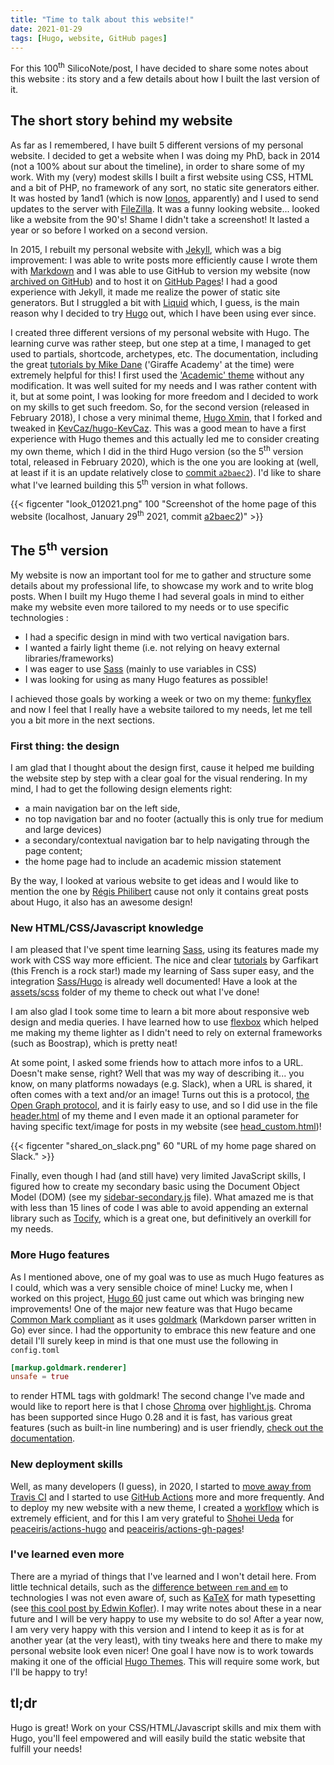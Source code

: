 ```yaml
--- 
title: "Time to talk about this website!"
date: 2021-01-29 
tags: [Hugo, website, GitHub pages]
---
```



For this 100<sup>th</sup> SilicoNote/post, I have decided to share some notes about this website : its story and a few details about how I built the last version of it.


## The short story behind my website

As far as I remembered, I have built 5 different versions of my personal
website. I decided to get a website when I was doing my PhD, back in 2014 (not a
100% about sur about the timeline), in order to share some of my work. With my
(very) modest skills I built a first website using CSS, HTML and a bit of PHP,
no framework of any sort, no static site generators either. It was hosted by
1and1 (which is now [Ionos](https://www.ionos.com/), apparently) and I used to
send updates to the server with [FileZilla](https://filezilla-project.org/). It
was a funny looking website... looked like a website from the 90's! Shame I
didn't take a screenshot! It lasted a year or so before I worked on a
second version.

In 2015, I rebuilt my personal website with [Jekyll](https://jekyllrb.com/),
which was a big improvement: I was able to write posts more efficiently cause I
wrote them with [Markdown](https://en.wikipedia.org/wiki/Markdown) and I was
able to use GitHub to version my website (now [archived on
GitHub](https://github.com/KevCaz/KevCazWebsite)) and to host it on [GitHub
Pages](https://pages.github.com/)! I had a good experience with Jekyll, it made
me realize the power of static site generators. But I struggled a bit with
[Liquid](https://shopify.github.io/liquid/) which, I guess, is the main reason why
I decided to try [Hugo](https://gohugo.io/) out, which I have been using ever
since. 

I created three different versions of my personal website with Hugo. The
learning curve was rather steep, but one step at a time, I managed to get used
to partials, shortcode, archetypes, etc. The documentation, including the great
[tutorials by Mike Dane](https://www.mikedane.com/) ('Giraffe Academy' at the
time) were extremely helpful for this! I first used the ['Academic'
theme](https://themes.gohugo.io/academic/) without any modification. It was well
suited for my needs and I was rather content with it, but at some point, I was
looking for more freedom and I decided to work on my skills to get such freedom.
So, for the second version (released in February 2018), I chose a very minimal
theme, [Hugo Xmin](https://xmin.yihui.org/), that I forked and tweaked in
[KevCaz/hugo-KevCaz](https://github.com/KevCaz/hugo-KevCaz). This was a good
mean to have a first experience with Hugo themes and this actually led me to
consider creating my own theme, which I did in the third Hugo version (so the
5<sup>th</sup> version total, released in February 2020), which is the one you
are looking at (well, at least if it is an update relatively close to [commit
`a2baec2`](https://github.com/KevCaz/KevCaz.github.io/commit/0ddcfc7556bd082b82ffdf953265cafc0932eee9)). I'd like to share what I've learned building this 5<sup>th</sup> version in what follows. 

{{< figcenter "look_012021.png" 100 "Screenshot of the home page of this website (localhost, January 29<sup>th</sup> 2021, commit [a2baec2](https://github.com/KevCaz/KevCaz.github.io/commit/0ddcfc7556bd082b82ffdf953265cafc0932eee9))" >}}





## The 5<sup>th</sup> version

My website is now an important tool for me to gather and structure some details
about my professional life, to showcase my work and to write blog posts. When I
built my Hugo theme I had several goals in mind to either make my website even
more tailored to my needs or to use specific technologies : 

- I had a specific design in mind with two vertical navigation bars. 
- I wanted a fairly light theme (i.e. not relying on heavy external libraries/frameworks)
- I was eager to use [Sass](https://sass-lang.com/) (mainly to use variables in CSS)
- I was looking for using as many Hugo features as possible!

I achieved those goals by working a week or two on my theme: [funkyflex](https://github.com/KevCaz/funkyflex) and now I feel that I really have a website tailored to my needs, let me tell you a bit more in the next sections.


### First thing: the design 

I am glad that I thought about the design first, cause it helped me building the website step by step with a clear goal for the visual rendering. In my mind,
I had to get the following design elements right:  

- a main navigation bar on the left side, 
- no top navigation bar and no footer (actually this is only true for medium and large devices) 
- a secondary/contextual navigation bar to help navigating through the page content;
- the home page had to include an academic mission statement

By the way, I looked at various website to get ideas and I would like to mention the one by [Régis Philibert](https://regisphilibert.com/fr/) cause not only it contains great posts about Hugo, it also has an awesome design! 



### New HTML/CSS/Javascript knowledge

I am pleased that I've spent time learning [Sass](https://sass-lang.com/), using its features made my work with CSS way more efficient. The nice and clear [tutorials](https://grafikart.fr/tutoriels/sass) by Garfikart (this French is a rock star!) made my learning of Sass super easy, and the integration [Sass/Hugo](https://gohugo.io/hugo-pipes/scss-sass/) is already well documented! Have a look at the [assets/scss](https://github.com/KevCaz/funkyflex/tree/master/assets/scss) folder of my theme to check out what I've done!

I am also glad I took some time to learn a bit more about responsive web design and media queries. I have learned how to use [flexbox](https://grafikart.fr/tutoriels/flexbox-806) which helped me making my theme lighter as I didn't need to rely on external frameworks (such as Boostrap), which is pretty neat!

At some point, I asked some friends how to attach more infos to a URL. Doesn't make sense, right? Well that was my way of describing it... you know, on many platforms nowadays (e.g. Slack), when a URL is shared, it often comes with a text and/or an image! Turns out this is a protocol, [the Open Graph protocol](https://ogp.me/), and it is fairly easy to use, and so I did use in the file [header.html](https://github.com/KevCaz/funkyflex/blob/9189be9e81edd1d223d8aff1251b6551cb5610aa/layouts/partials/head.html#L42-L48) of my theme and I even made it an optional parameter for having specific text/image for posts in my website (see [head_custom.html](https://github.com/KevCaz/KevCaz.github.io/blob/772c1c6205e759ecd503ba82341c7c615b426b78/layouts/partials/head_custom.html))! 


{{< figcenter "shared_on_slack.png" 60 "URL of my home page shared on Slack." >}}


Finally, even though I had (and still have) very limited JavaScript skills, I
figured how to create my secondary basic using the Document Object Model (DOM)
(see my
[sidebar-secondary.js](https://github.com/KevCaz/funkyflex/blob/master/static/js/sidebar-secondary.js)
file). What amazed me is that with less than 15 lines of code I was able to
avoid appending an external library such as
[Tocify](http://gregfranko.com/jquery.tocify.js/), which is a great one, but
definitively an overkill for my needs.



### More Hugo features

As I mentioned above, one of my goal was to use as much Hugo features as I
could, which was a very sensible choice of mine! Lucky me, when I worked on this
project, [Hugo 60](https://gohugo.io/news/0.60.0-relnotes/) just came out which
was bringing new improvements! One of the major new feature was that Hugo became
[Common Mark compliant](https://gohugo.io/news/0.60.0-relnotes/) as it uses
[goldmark](https://github.com/yuin/goldmark) (Markdown parser written in Go)
ever since. I had the opportunity to embrace this new feature and one detail
I'll surely keep in mind is that one must use the following in `config.toml`

```.toml
[markup.goldmark.renderer]
unsafe = true
```

to render HTML tags with goldmark! The second change I've made and would like to
report here is that I chose [Chroma](https://github.com/alecthomas/chroma) over
[highlight.js](https://highlightjs.org/). Chroma has been supported since Hugo
0.28 and it is fast, has various great features (such as built-in line
numbering) and is user friendly, [check out the
documentation](https://gohugo.io/content-management/syntax-highlighting/). 




### New deployment skills

Well, as many developers (I guess), in 2020, I started to [move away from Travis CI](https://insileco.github.io/2020/11/24/continuous-integration-for-r-projects-from-travis-ci-to-github-actions-step-by-step/) and I started to use [GitHub Actions](https://github.com/features/actions) more and more frequently. And to deploy my new website with a new theme, I created a [workflow](https://github.com/KevCaz/KevCaz.github.io/blob/772c1c6205e759ecd503ba82341c7c615b426b78/.github/workflows/deploy.yaml) which is extremely efficient, and for this I am very grateful to [Shohei Ueda](https://peaceiris.com/) for [peaceiris/actions-hugo](https://github.com/peaceiris/actions-hugo)
and [peaceiris/actions-gh-pages](https://github.com/peaceiris/actions-gh-pages)!




### I've learned even more

There are a myriad of things that I've learned and I won't detail here. From
little technical details, such as the [difference between `rem` and
`em`](https://stackoverflow.com/questions/13941275/how-does-rem-differ-from-em-in-css)
to technologies I was not even aware of, such as [KaTeX](https://katex.org/) for
math typesetting (see [this cool post by Edwin
Kofler](https://eankeen.github.io/blog/posts/render-latex-with-katex-in-hugo-blog/)).
I may write notes about these in a near future and I will be very happy to use
my website to do so! After a year now, I am very very happy with this version
and I intend to keep it as is for at another year (at the very least), with tiny
tweaks here and there to make my personal website look even nicer! One goal I
have now is to work towards making it one of the official [Hugo
Themes](https://themes.gohugo.io/). This will require some work, but I'll be
happy to try! 



## tl;dr 

Hugo is great! Work on your CSS/HTML/Javascript skills and mix them with Hugo, you'll feel empowered and will easily build the static website that fulfill your needs!
